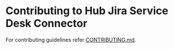 # Contributing to Hub Jira Service Desk Connector

For contributing guidelines refer [CONTRIBUTING.md](https://github.com/vmware/connectors-workspace-one/blob/master/CONTRIBUTING.md).

